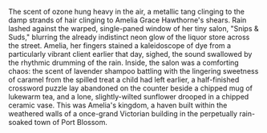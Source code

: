 The scent of ozone hung heavy in the air, a metallic tang clinging to the damp strands of hair clinging to Amelia Grace Hawthorne's shears. Rain lashed against the warped, single-paned window of her tiny salon, "Snips & Suds," blurring the already indistinct neon glow of the liquor store across the street.  Amelia, her fingers stained a kaleidoscope of dye from a particularly vibrant client earlier that day, sighed, the sound swallowed by the rhythmic drumming of the rain.  Inside, the salon was a comforting chaos: the scent of lavender shampoo battling with the lingering sweetness of caramel from the spilled treat a child had left earlier, a half-finished crossword puzzle lay abandoned on the counter beside a chipped mug of lukewarm tea, and a lone, slightly-wilted sunflower drooped in a chipped ceramic vase. This was Amelia's kingdom, a haven built within the weathered walls of a once-grand Victorian building in the perpetually rain-soaked town of Port Blossom.

